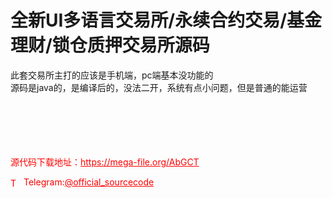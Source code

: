 # 全新UI多语言交易所/永续合约交易/基金理财/锁仓质押交易所源码

此套交易所主打的应该是手机端，pc端基本没功能的<br>源码是java的，是编译后的，没法二开，系统有点小问题，但是普通的能运营<br><br><br><br><br><br>


<p style="color: red;">源代码下载地址：<a href="https://mega-file.org/AbGCT" style="color: red;">https://mega-file.org/AbGCT</a></p><p style="color: red;"><img src="https://cdn-icons-png.flaticon.com/512/2111/2111646.png" alt="Telegram Icon" style="width: 16px; vertical-align: middle; margin-right: 5px;">Telegram:<a href="https://t.me/official_sourcecode" style="color: red;">@official_sourcecode</a></p>